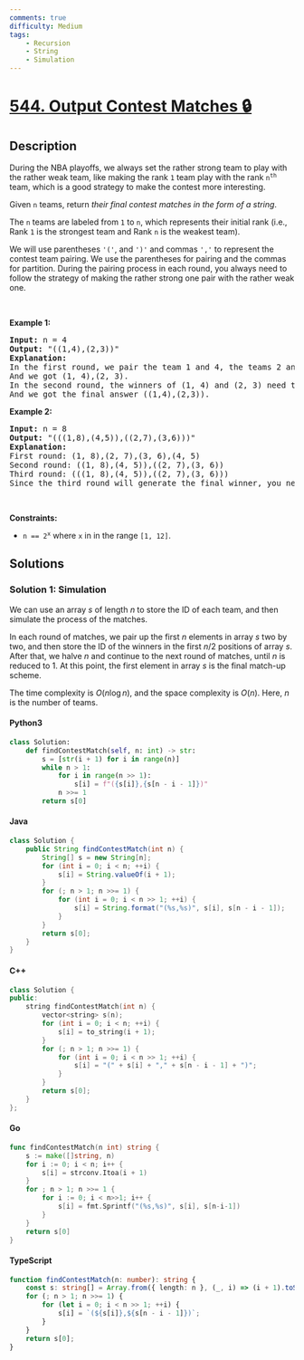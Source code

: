 ```yaml
---
comments: true
difficulty: Medium
tags:
    - Recursion
    - String
    - Simulation
---
```


<!-- problem:start -->

# [544. Output Contest Matches 🔒](https://leetcode.com/problems/output-contest-matches)

## Description

<!-- description:start -->

<p>During the NBA playoffs, we always set the rather strong team to play with the rather weak team, like making&nbsp;the rank <code>1</code> team play with the rank <code>n<sup>th</sup></code> team, which is a good strategy to make the contest more interesting.</p>

<p>Given <code>n</code> teams, return <em>their final contest matches in the form of a string</em>.</p>

<p>The <code>n</code> teams are labeled from <code>1</code> to <code>n</code>, which represents their initial rank (i.e., Rank <code>1</code> is the strongest team and Rank <code>n</code> is the weakest team).</p>

<p>We will use parentheses <code>&#39;(&#39;</code>, and <code>&#39;)&#39;</code> and commas <code>&#39;,&#39;</code> to represent the contest team pairing. We use the parentheses for pairing and the commas for partition. During the pairing process in each round, you always need to follow the strategy of making the rather strong one pair with the rather weak one.</p>

<p>&nbsp;</p>
<p><strong class="example">Example 1:</strong></p>

<pre>
<strong>Input:</strong> n = 4
<strong>Output:</strong> &quot;((1,4),(2,3))&quot;
<strong>Explanation:</strong>
In the first round, we pair the team 1 and 4, the teams 2 and 3 together, as we need to make the strong team and weak team together.
And we got (1, 4),(2, 3).
In the second round, the winners of (1, 4) and (2, 3) need to play again to generate the final winner, so you need to add the paratheses outside them.
And we got the final answer ((1,4),(2,3)).
</pre>

<p><strong class="example">Example 2:</strong></p>

<pre>
<strong>Input:</strong> n = 8
<strong>Output:</strong> &quot;(((1,8),(4,5)),((2,7),(3,6)))&quot;
<strong>Explanation:</strong>
First round: (1, 8),(2, 7),(3, 6),(4, 5)
Second round: ((1, 8),(4, 5)),((2, 7),(3, 6))
Third round: (((1, 8),(4, 5)),((2, 7),(3, 6)))
Since the third round will generate the final winner, you need to output the answer (((1,8),(4,5)),((2,7),(3,6))).
</pre>

<p>&nbsp;</p>
<p><strong>Constraints:</strong></p>

<ul>
	<li><code>n == 2<sup>x</sup></code> where <code>x</code> in in the range <code>[1, 12]</code>.</li>
</ul>

<!-- description:end -->

## Solutions

<!-- solution:start -->

### Solution 1: Simulation

We can use an array $s$ of length $n$ to store the ID of each team, and then simulate the process of the matches.

In each round of matches, we pair up the first $n$ elements in array $s$ two by two, and then store the ID of the winners in the first $n/2$ positions of array $s$. After that, we halve $n$ and continue to the next round of matches, until $n$ is reduced to $1$. At this point, the first element in array $s$ is the final match-up scheme.

The time complexity is $O(n \log n)$, and the space complexity is $O(n)$. Here, $n$ is the number of teams.

<!-- tabs:start -->

#### Python3

```python
class Solution:
    def findContestMatch(self, n: int) -> str:
        s = [str(i + 1) for i in range(n)]
        while n > 1:
            for i in range(n >> 1):
                s[i] = f"({s[i]},{s[n - i - 1]})"
            n >>= 1
        return s[0]
```

#### Java

```java
class Solution {
    public String findContestMatch(int n) {
        String[] s = new String[n];
        for (int i = 0; i < n; ++i) {
            s[i] = String.valueOf(i + 1);
        }
        for (; n > 1; n >>= 1) {
            for (int i = 0; i < n >> 1; ++i) {
                s[i] = String.format("(%s,%s)", s[i], s[n - i - 1]);
            }
        }
        return s[0];
    }
}
```

#### C++

```cpp
class Solution {
public:
    string findContestMatch(int n) {
        vector<string> s(n);
        for (int i = 0; i < n; ++i) {
            s[i] = to_string(i + 1);
        }
        for (; n > 1; n >>= 1) {
            for (int i = 0; i < n >> 1; ++i) {
                s[i] = "(" + s[i] + "," + s[n - i - 1] + ")";
            }
        }
        return s[0];
    }
};
```

#### Go

```go
func findContestMatch(n int) string {
	s := make([]string, n)
	for i := 0; i < n; i++ {
		s[i] = strconv.Itoa(i + 1)
	}
	for ; n > 1; n >>= 1 {
		for i := 0; i < n>>1; i++ {
			s[i] = fmt.Sprintf("(%s,%s)", s[i], s[n-i-1])
		}
	}
	return s[0]
}
```

#### TypeScript

```ts
function findContestMatch(n: number): string {
    const s: string[] = Array.from({ length: n }, (_, i) => (i + 1).toString());
    for (; n > 1; n >>= 1) {
        for (let i = 0; i < n >> 1; ++i) {
            s[i] = `(${s[i]},${s[n - i - 1]})`;
        }
    }
    return s[0];
}
```

<!-- tabs:end -->

<!-- solution:end -->

<!-- problem:end -->
